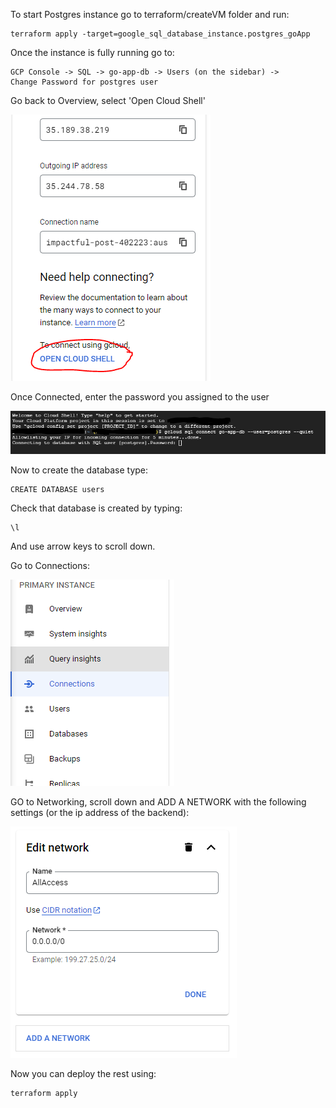 To start Postgres instance go to terraform/createVM folder and run:

```
terraform apply -target=google_sql_database_instance.postgres_goApp
```

Once the instance is fully running go to:

    GCP Console -> SQL -> go-app-db -> Users (on the sidebar) -> 
    Change Password for postgres user

Go back to Overview, select 'Open Cloud Shell'

![Alt text](image.png)


Once Connected, enter the password you assigned to the user

![Alt text](image-1.png)

Now to create the database type:

    CREATE DATABASE users

Check that database is created by typing:

    \l

And use arrow keys to scroll down.

Go to Connections:

![Alt text](image-2.png)

GO to Networking, scroll down and ADD A NETWORK with the following settings (or the ip address of the backend):

![Alt text](image-3.png)

Now you can deploy the rest using:

    terraform apply